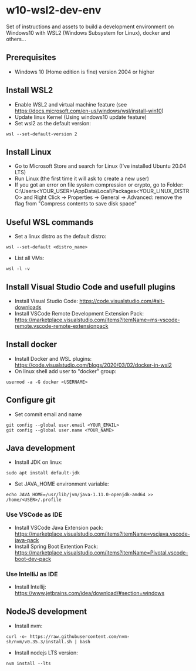 # w10-wsl2-dev-env
Set of instructions and assets to build a development environment on Windows10 with WSL2 (Windows Subsystem for Linux), docker and others...

## Prerequisites

* Windows 10 (Home edition is fine) version 2004 or higher

## Install WSL2

* Enable WSL2 and virtual machine feature (see https://docs.microsoft.com/en-us/windows/wsl/install-win10)
* Update linux Kernel (Using windows10 update feature)
* Set wsl2 as the default version: 
```
wsl --set-default-version 2
```

## Install Linux

* Go to Microsoft Store and search for Linux (I've installed Ubuntu 20.04 LTS) 
* Run Linux (the first time it will ask to create a new user)
* If you got an error on file system compression or crypto, go to Folder: C:\Users\<YOUR_USER>\AppData\Local\Packages\<YOUR_LINUX_DISTRO> and Right Click -> Properties -> General -> Advanced: remove the flag from "Compress contents to save disk space"

## Useful WSL commands

* Set a linux distro as the default distro:
```
wsl --set-default <distro_name>
```
* List all VMs:
```
wsl -l -v
```

## Install Visual Studio Code and usefull plugins

* Install Visual Studio Code: https://code.visualstudio.com/#alt-downloads
* Install VSCode Remote Development Extension Pack: https://marketplace.visualstudio.com/items?itemName=ms-vscode-remote.vscode-remote-extensionpack

## Install docker

* Install Docker and WSL plugins: https://code.visualstudio.com/blogs/2020/03/02/docker-in-wsl2
* On linux shell add user to "docker" group:
```
usermod -a -G docker <USERNAME>
```

## Configure git

* Set commit email and name
```
git config --global user.email <YOUR_EMAIL>
git config --global user.name <YOUR_NAME>
```

## Java development

* Install JDK on linux:
```
sudo apt install default-jdk
```
* Set JAVA_HOME environment variable:
```
echo JAVA_HOME=/usr/lib/jvm/java-1.11.0-openjdk-amd64 >> /home/<USER>/.profile
```

### Use VSCode as IDE
* Install VSCode Java Extension pack: https://marketplace.visualstudio.com/items?itemName=vscjava.vscode-java-pack
* Install Spring Boot Extention Pack: https://marketplace.visualstudio.com/items?itemName=Pivotal.vscode-boot-dev-pack

### Use IntelliJ as IDE
* Install Intellij: https://www.jetbrains.com/idea/download/#section=windows


## NodeJS development

* Install nvm:
```
curl -o- https://raw.githubusercontent.com/nvm-sh/nvm/v0.35.3/install.sh | bash
```
* Install nodejs LTS version: 
```
nvm install --lts
```






